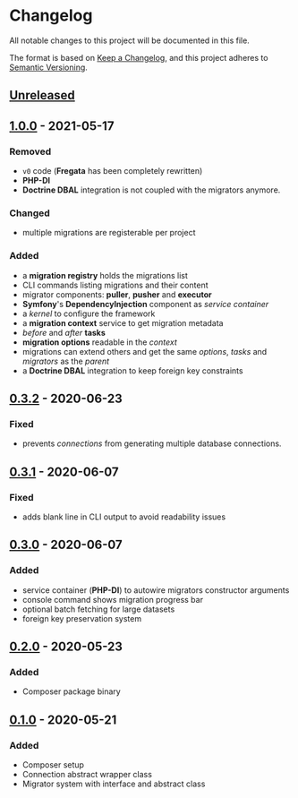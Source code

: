 # Changelog
All notable changes to this project will be documented in this file.

The format is based on [Keep a Changelog](https://keepachangelog.com/en/1.0.0/),
and this project adheres to [Semantic Versioning](https://semver.org/spec/v2.0.0.html).

## [Unreleased]

## [1.0.0] - 2021-05-17
### Removed
 - `v0` code (**Fregata** has been completely rewritten)
 - **PHP-DI**
- **Doctrine DBAL** integration is not coupled with the migrators anymore.

### Changed
 - multiple migrations are registerable per project

### Added
 - a **migration registry** holds the migrations list
 - CLI commands listing migrations and their content
 - migrator components: **puller**, **pusher** and **executor**
 - **Symfony**'s **DependencyInjection** component as *service container*
 - a *kernel* to configure the framework
 - a **migration context** service to get migration metadata
 - *before* and *after* **tasks**
 - **migration options** readable in the *context*
 - migrations can extend others and get the same *options*, *tasks* and *migrators* as the *parent*
 - a **Doctrine DBAL** integration to keep foreign key constraints

## [0.3.2] - 2020-06-23
### Fixed
- prevents *connections* from generating multiple database connections.

## [0.3.1] - 2020-06-07
### Fixed
 - adds blank line in CLI output to avoid readability issues

## [0.3.0] - 2020-06-07
### Added
 - service container (**PHP-DI**) to autowire migrators constructor arguments
 - console command shows migration progress bar
 - optional batch fetching for large datasets
 - foreign key preservation system

## [0.2.0] - 2020-05-23
### Added
 - Composer package binary

## [0.1.0] - 2020-05-21
### Added
 - Composer setup
 - Connection abstract wrapper class
 - Migrator system with interface and abstract class

[Unreleased]: https://github.com/AymDev/Fregata/compare/v1.0.0...HEAD
[1.0.0]: https://github.com/AymDev/Fregata/compare/v0.3.1...v1.0.0
[0.3.2]: https://github.com/AymDev/Fregata/compare/v0.3.1...v0.3.2
[0.3.1]: https://github.com/AymDev/Fregata/compare/v0.3.0...v0.3.1
[0.3.0]: https://github.com/AymDev/Fregata/compare/v0.2.0...v0.3.0
[0.2.0]: https://github.com/AymDev/Fregata/compare/v0.1.0...v0.2.0
[0.1.0]: https://github.com/AymDev/Fregata/releases/tag/v0.1.0